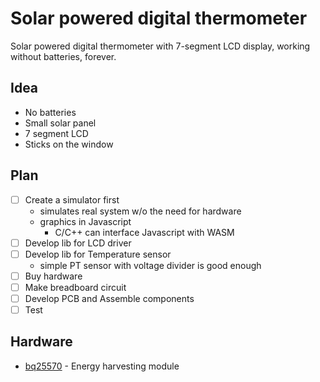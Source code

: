 # Solar powered digital thermometer
Solar powered digital thermometer with 7-segment LCD display, working without batteries, forever.

## Idea
- No batteries
- Small solar panel
- 7 segment LCD
- Sticks on the window

## Plan
- [ ] Create a simulator first
  - simulates real system w/o the need for hardware
  - graphics in Javascript
    - C/C++ can interface Javascript with WASM
- [ ] Develop lib for LCD driver
- [ ] Develop lib for Temperature sensor
  - simple PT sensor with voltage divider is good enough
- [ ] Buy hardware
- [ ] Make breadboard circuit
- [ ] Develop PCB and Assemble components
- [ ] Test

## Hardware
- [bq25570](https://www.google.com/url?sa=t&rct=j&q=&esrc=s&source=web&cd=&cad=rja&uact=8&ved=2ahUKEwipkpfaq879AhWhTOUKHSoaA-oQFnoECBUQAQ&url=https%3A%2F%2Fwww.ti.com%2Fproduct%2FBQ25570&usg=AOvVaw0hm_ryt7VxZQO9Xsd7HfMh) - Energy harvesting module
